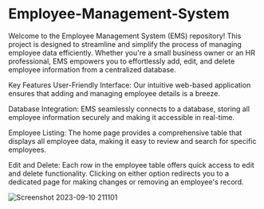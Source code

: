 # Employee-Management-System
Welcome to the Employee Management System (EMS) repository! This project is designed to streamline and simplify the process of managing employee data efficiently. Whether you're a small business owner or an HR professional, EMS empowers you to effortlessly add, edit, and delete employee information from a centralized database.

Key Features
User-Friendly Interface: Our intuitive web-based application ensures that adding and managing employee details is a breeze.

Database Integration: EMS seamlessly connects to a database, storing all employee information securely and making it accessible in real-time.

Employee Listing: The home page provides a comprehensive table that displays all employee data, making it easy to review and search for specific employees.

Edit and Delete: Each row in the employee table offers quick access to edit and delete functionality. Clicking on either option redirects you to a dedicated page for making changes or removing an employee's record.

![Screenshot 2023-09-10 211101](https://github.com/shubham2845/Employee-Management-System/assets/131697566/4a004d45-6ccd-4802-ade9-d1f526dfb638)

